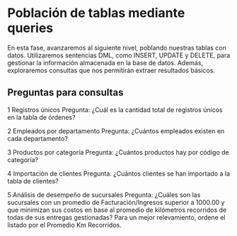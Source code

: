# Población de tablas mediante queries

En esta fase, avanzaremos al siguiente nivel, poblando nuestras tablas con datos. Utilizaremos sentencias DML, como INSERT, UPDATE y DELETE, para gestionar la información almacenada en la base de datos. Además, exploraremos consultas que nos permitirán extraer resultados básicos.

## Preguntas para consultas

1 Registros únicos
Pregunta: ¿Cuál es la cantidad total de registros únicos en la tabla de órdenes?

2 Empleados por departamento
Pregunta: ¿Cuántos empleados existen en cada departamento?

3 Productos por categoría
Pregunta: ¿Cuántos productos hay por código de categoría?

4 Importación de clientes
Pregunta: ¿Cuántos clientes se han importado a la tabla de clientes?

5 Análisis de desempeño de sucursales
Pregunta: ¿Cuáles son las sucursales con un promedio de Facturación/Ingresos superior a 1000.00 y que minimizan sus costos en base al promedio de kilómetros recorridos de todas de sus entregas gestionadas? Para un mejor relevamiento, ordene el listado por el Promedio Km Recorridos. 
